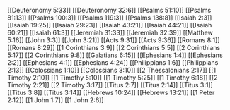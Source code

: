 [[Deuteronomy 5:33]]
[[Deuteronomy 32:6]]
[[Psalms 51:10]]
[[Psalms 81:13]]
[[Psalms 100:3]]
[[Psalms 119:3]]
[[Psalms 138:8]]
[[Isaiah 2:3]]
[[Isaiah 19:25]]
[[Isaiah 29:23]]
[[Isaiah 43:21]]
[[Isaiah 44:21]]
[[Isaiah 60:21]]
[[Isaiah 61:3]]
[[Jeremiah 31:33]]
[[Jeremiah 32:39]]
[[Matthew 5:16]]
[[John 3:3]]
[[John 3:21]]
[[Acts 9:31]]
[[Acts 9:36]]
[[Romans 8:1]]
[[Romans 8:29]]
[[1 Corinthians 3:9]]
[[2 Corinthians 5:5]]
[[2 Corinthians 5:17]]
[[2 Corinthians 9:8]]
[[Galatians 6:15]]
[[Ephesians 1:4]]
[[Ephesians 2:2]]
[[Ephesians 4:1]]
[[Ephesians 4:24]]
[[Philippians 1:6]]
[[Philippians 2:13]]
[[Colossians 1:10]]
[[Colossians 3:10]]
[[2 Thessalonians 2:17]]
[[1 Timothy 2:10]]
[[1 Timothy 5:10]]
[[1 Timothy 5:25]]
[[1 Timothy 6:18]]
[[2 Timothy 2:21]]
[[2 Timothy 3:17]]
[[Titus 2:7]]
[[Titus 2:14]]
[[Titus 3:1]]
[[Titus 3:8]]
[[Titus 3:14]]
[[Hebrews 10:24]]
[[Hebrews 13:21]]
[[1 Peter 2:12]]
[[1 John 1:7]]
[[1 John 2:6]]
